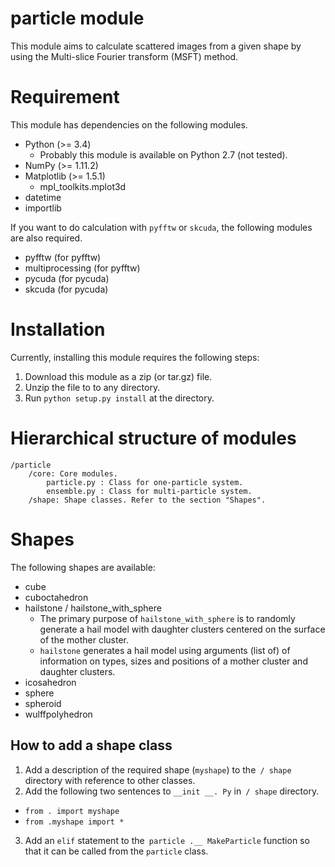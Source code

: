 particle module
=====

This module aims to calculate scattered images from a given shape by using the Multi-slice Fourier transform (MSFT) method.

# Requirement
This module has dependencies on the following modules.

* Python (>= 3.4)
    + Probably this module is available on Python 2.7 (not tested).
* NumPy (>= 1.11.2)
* Matplotlib (>= 1.5.1)
    + mpl_toolkits.mplot3d
* datetime
* importlib

If you want to do calculation with `pyfftw` or `skcuda`, the following modules are also required.

* pyfftw (for pyfftw)
* multiprocessing (for pyfftw)
* pycuda (for pycuda)
* skcuda (for pycuda)

# Installation
Currently, installing this module requires the following steps:

1. Download this module as a zip (or tar.gz) file.
1. Unzip the file to to any directory.
1. Run `python setup.py install` at the directory.

# Hierarchical structure of modules
```
/particle
    /core: Core modules.
        particle.py : Class for one-particle system.
        ensemble.py : Class for multi-particle system.
    /shape: Shape classes. Refer to the section "Shapes".
```

# Shapes
The following shapes are available:

* cube
* cuboctahedron
* hailstone / hailstone_with_sphere
  + The primary purpose of `hailstone_with_sphere` is to randomly generate a hail model with daughter clusters centered on the surface of the mother cluster.
  + `hailstone` generates a hail model using arguments (list of) of information on types, sizes and positions of a mother cluster and daughter clusters.
* icosahedron
* sphere
* spheroid
* wulffpolyhedron

## How to add a shape class
1. Add a description of the required shape (`myshape`) to the` / shape` directory with reference to other classes.
2. Add the following two sentences to `__init __. Py` in` / shape` directory.
  * `from . import myshape`
  * `from .myshape import *`
3. Add an `elif` statement to the` particle .__ MakeParticle` function so that it can be called from the `particle` class.
